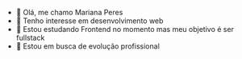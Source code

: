 - 👋 Olá, me chamo Mariana Peres
- 👀 Tenho interesse em desenvolvimento web
- 🌱 Estou estudando Frontend no momento mas meu objetivo é ser fullstack
- 💞️ Estou em busca de evolução profissional
